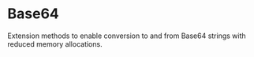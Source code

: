 # Base64

Extension methods to enable conversion to and from Base64 strings with reduced memory allocations.
